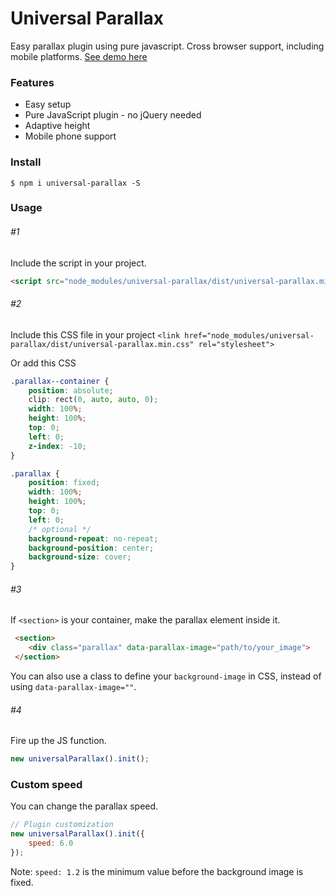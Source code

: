# Universal Parallax
Easy parallax plugin using pure javascript. Cross browser support, including mobile platforms.
[See demo here](https://github.com/marrio-h/UniversalParallax/demo)

### Features
- Easy setup
- Pure JavaScript plugin - no jQuery needed
- Adaptive height
- Mobile phone support

### Install
`$ npm i universal-parallax -S`

### Usage
###### #1
Include the script in your project.
```html
<script src="node_modules/universal-parallax/dist/universal-parallax.min.js"></script>
```
###### #2
Include this CSS file in your project `<link href="node_modules/universal-parallax/dist/universal-parallax.min.css" rel="stylesheet">`

Or add this CSS
```css
.parallax--container {
	position: absolute;
	clip: rect(0, auto, auto, 0);
	width: 100%;
	height: 100%;
	top: 0;
	left: 0;
	z-index: -10;
}

.parallax {
	position: fixed;
	width: 100%;
	height: 100%;
	top: 0;
	left: 0;
	/* optional */
	background-repeat: no-repeat;
	background-position: center;
	background-size: cover;
}
```

###### #3
If `<section>` is your container, make the parallax element inside it.

```html
 <section>
    <div class="parallax" data-parallax-image="path/to/your_image">
 </section>
```

You can also use a class to define your `background-image` in CSS, instead of using `data-parallax-image=""`.

###### #4
Fire up the JS function.
```js
new universalParallax().init();
```

### Custom speed
You can change the parallax speed.
```js
// Plugin customization
new universalParallax().init({
    speed: 6.0
});
```
Note: `speed: 1.2` is the minimum value before the background image is fixed.
